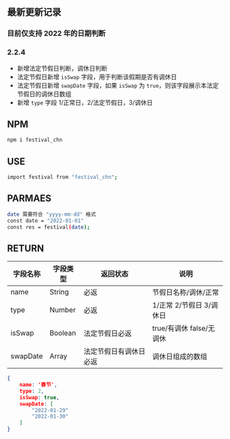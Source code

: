 ## 最新更新记录

### 目前仅支持 2022 年的日期判断

### 2.2.4

- 新增法定节假日判断，调休日判断
- 法定节假日新增 `isSwap` 字段，用于判断该假期是否有调休日
- 法定节假日新增 `swapDate` 字段，如果 `isSwap` 为 `true`，则该字段展示本法定节假日的调休日数组
- 新增 `type` 字段 1/正常日，2/法定节假日，3/调休日

## NPM

```sh
npm i festival_chn
```

## USE

```sh
import festival from "festival_chn";
```

## PARMAES

```sh
date 需要符合 "yyyy-mm-dd" 格式
const date = "2022-01-01"
const res = festival(date);
```

## RETURN

| 字段名称 | 字段类型 | 返回状态               | 说明                     |
| -------- | -------- | ---------------------- | ------------------------ |
| name     | String   | 必返                   | 节假日名称/调休/正常     |
| type     | Number   | 必返                   | 1/正常 2/节假日 3/调休日 |
| isSwap   | Boolean  | 法定节假日必返         | true/有调休 false/无调休 |
| swapDate | Array    | 法定节假日有调休日必返 | 调休日组成的数组         |

```json
{
    name: '春节',
    type: 2,
    isSwap: true,
    swapDate: [
        "2022-01-29"
        "2022-01-30"
    ]
}
```
